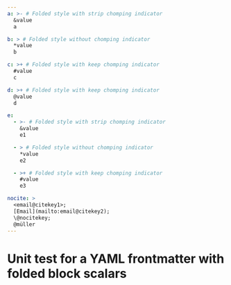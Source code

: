 ```yaml
---
a: >- # Folded style with strip chomping indicator
  &value
  a

b: > # Folded style without chomping indicator
  *value
  b

c: >+ # Folded style with keep chomping indicator
  #value
  c

d: >+ # Folded style with keep chomping indicator
  @value
  d

e:
  - >- # Folded style with strip chomping indicator
    &value
    e1

  - > # Folded style without chomping indicator
    *value
    e2

  - >+ # Folded style with keep chomping indicator
    #value
    e3

nocite: >
  <email@citekey1>;
  [Email](mailto:email@citekey2);
  \@nocitekey;
  @müller
---
```


# Unit test for a YAML frontmatter with folded block scalars
